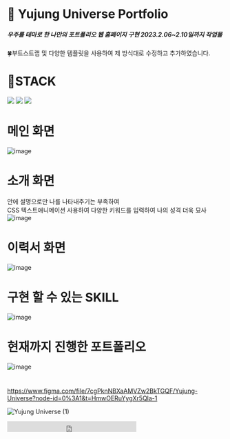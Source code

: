 # 🙏 Yujung Universe Portfolio
<h5>우주를 테마로 한 나만의 포트폴리오 웹 홈페이지 구현 2023.2.06~2.10일까지 작업물</h5>
🍀부트스트랩 및 다양한 템플릿을 사용하여 제 방식대로 수정하고 추가하였습니다.

# 🌠STACK
<img src="https://img.shields.io/badge/HTML-E34F26?style=flat-square&logo=HTML5&logoColor=white"/> <img src="https://img.shields.io/badge/CSS-E34F39?style=flat-square&logo=CSS&logoColor=white"/> <img src="https://img.shields.io/badge/JAVASCRIPT-E14F39?style=flat-square&logo=JAVASCRIPT&logoColor=white"/>

# 메인 화면
![image](https://user-images.githubusercontent.com/120998460/218963018-f4098f23-a17f-4266-9bc0-7462fc781759.png)

# 소개 화면
안에 설명으로만 나를 나타내주기는 부족하여 <br>CSS 텍스트애니메이션 사용하여 다양한 키워드를 입력하여 나의 성격 더욱 묘사
![image](https://user-images.githubusercontent.com/120998460/218963125-750d70d1-6a7f-4d33-a62d-0f94c58290d4.png)

# 이력서 화면
![image](https://user-images.githubusercontent.com/120998460/218963446-9077770c-9de6-47e5-a3ec-f2683d72d1e5.png)

# 구현 할 수 있는 SKILL
![image](https://user-images.githubusercontent.com/120998460/218963532-1c2df34c-c3e9-45b9-a888-04b9aad2ffe5.png)

# 현재까지 진행한 포트폴리오
![image](https://user-images.githubusercontent.com/120998460/218963601-f7f3d193-754a-41cc-af36-4dd2c4113a67.png)

# 
https://www.figma.com/file/7cgPknNBXaAMVZw2BkTGQF/Yujung-Universe?node-id=0%3A1&t=HmwOERuYygXr5Qla-1


![Yujung Universe (1)](https://user-images.githubusercontent.com/120998460/219307563-6f4f554d-1188-4d73-bf36-ec1bdee0934b.png)


 <embed src="http://www.youtube.com/v/https://youtu.be/3YqPKLZF_WU?version=2&amp;hl=ko_KR&autoplay=1&loop=1&amp;rel=0" type="application/x-shockwave-flash" width="300" height="25" allowscriptaccess="always" allowfullscreen="true"></embed>
